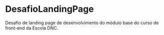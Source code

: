 # DesafioLandingPage
Desafio de landing page de desenvolvimento do módulo base do curso de front-end da Escola DNC.
